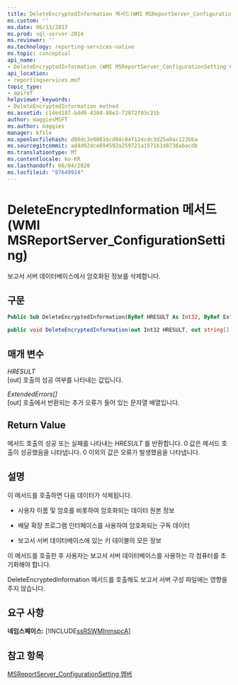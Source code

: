 ```yaml
---
title: DeleteEncryptedInformation 메서드(WMI MSReportServer_ConfigurationSetting) | Microsoft Docs
ms.custom: ''
ms.date: 06/13/2017
ms.prod: sql-server-2014
ms.reviewer: ''
ms.technology: reporting-services-native
ms.topic: conceptual
api_name:
- DeleteEncryptedInformation (WMI MSReportServer_ConfigurationSetting Class)
api_location:
- reportingservices.mof
topic_type:
- apiref
helpviewer_keywords:
- DeleteEncryptedInformation method
ms.assetid: c14ed187-bdd9-4304-88e3-72072f03c21b
author: maggiesMSFT
ms.author: maggies
manager: kfile
ms.openlocfilehash: d00dc3e90816cd04c84f124cdc3d25a9ac122bba
ms.sourcegitcommit: ad4d92dce894592a259721a1571b1d8736abacdb
ms.translationtype: MT
ms.contentlocale: ko-KR
ms.lasthandoff: 08/04/2020
ms.locfileid: "87649924"
---
```

# <a name="deleteencryptedinformation-method-wmi-msreportserver_configurationsetting"></a>DeleteEncryptedInformation 메서드(WMI MSReportServer_ConfigurationSetting)
  보고서 서버 데이터베이스에서 암호화된 정보를 삭제합니다.  
  
## <a name="syntax"></a>구문  
  
```vb  
Public Sub DeleteEncryptedInformation(ByRef HRESULT As Int32, ByRef ExtendedErrors() As String)  
```  
  
```csharp  
public void DeleteEncryptedInformation(out Int32 HRESULT, out string[] ExtendedErrors);  
```  
  
## <a name="parameters"></a>매개 변수  
 *HRESULT*  
 [out] 호출의 성공 여부를 나타내는 값입니다.  
  
 *ExtendedErrors[]*  
 [out] 호출에서 반환되는 추가 오류가 들어 있는 문자열 배열입니다.  
  
## <a name="return-value"></a>Return Value  
 메서드 호출의 성공 또는 실패를 나타내는 *HRESULT* 를 반환합니다. 0 값은 메서드 호출이 성공했음을 나타냅니다. 0 이외의 값은 오류가 발생했음을 나타냅니다.  
  
## <a name="remarks"></a>설명  
 이 메서드를 호출하면 다음 데이터가 삭제됩니다.  
  
-   사용자 이름 및 암호를 비롯하여 암호화되는 데이터 원본 정보  
  
-   배달 확장 프로그램 인터페이스를 사용하여 암호화되는 구독 데이터  
  
-   보고서 서버 데이터베이스에 있는 키 테이블의 모든 정보  
  
 이 메서드를 호출한 후 사용자는 보고서 서버 데이터베이스를 사용하는 각 컴퓨터를 초기화해야 합니다.  
  
 DeleteEncryptedInformation 메서드를 호출해도 보고서 서버 구성 파일에는 영향을 주지 않습니다.  
  
## <a name="requirements"></a>요구 사항  
 **네임스페이스:** [!INCLUDE[ssRSWMInmspcA](../../includes/ssrswminmspca-md.md)]  
  
## <a name="see-also"></a>참고 항목  
 [MSReportServer_ConfigurationSetting 멤버](msreportserver-configurationsetting-members.md)  
  
  
